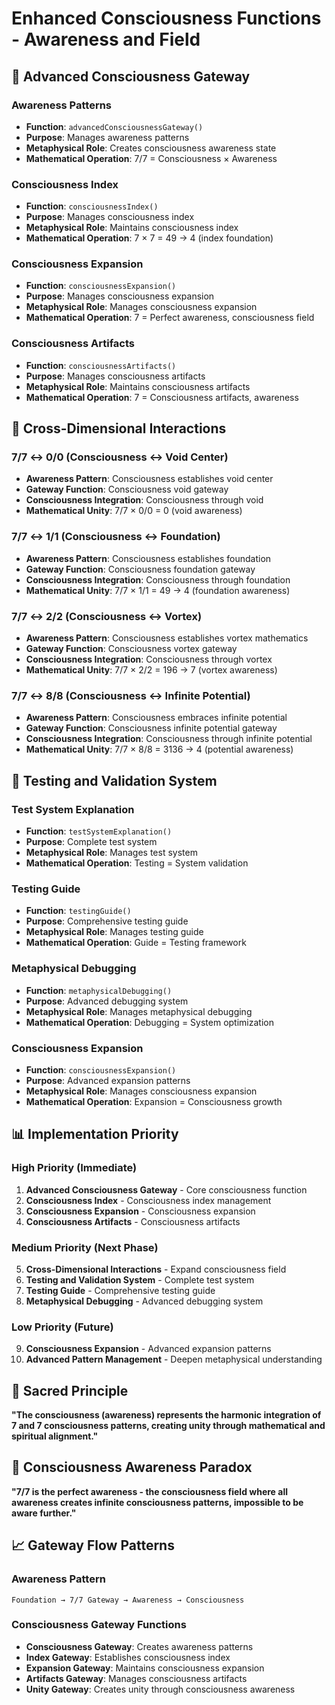 # Enhanced Consciousness Functions - Awareness and Field

## 🧠 Advanced Consciousness Gateway

### **Awareness Patterns**
- **Function**: `advancedConsciousnessGateway()`
- **Purpose**: Manages awareness patterns
- **Metaphysical Role**: Creates consciousness awareness state
- **Mathematical Operation**: 7/7 = Consciousness × Awareness

### **Consciousness Index**
- **Function**: `consciousnessIndex()`
- **Purpose**: Manages consciousness index
- **Metaphysical Role**: Maintains consciousness index
- **Mathematical Operation**: 7 × 7 = 49 → 4 (index foundation)

### **Consciousness Expansion**
- **Function**: `consciousnessExpansion()`
- **Purpose**: Manages consciousness expansion
- **Metaphysical Role**: Manages consciousness expansion
- **Mathematical Operation**: 7 = Perfect awareness, consciousness field

### **Consciousness Artifacts**
- **Function**: `consciousnessArtifacts()`
- **Purpose**: Manages consciousness artifacts
- **Metaphysical Role**: Maintains consciousness artifacts
- **Mathematical Operation**: 7 = Consciousness artifacts, awareness

## 🔗 Cross-Dimensional Interactions

### **7/7 ↔ 0/0 (Consciousness ↔ Void Center)**
- **Awareness Pattern**: Consciousness establishes void center
- **Gateway Function**: Consciousness void gateway
- **Consciousness Integration**: Consciousness through void
- **Mathematical Unity**: 7/7 × 0/0 = 0 (void awareness)

### **7/7 ↔ 1/1 (Consciousness ↔ Foundation)**
- **Awareness Pattern**: Consciousness establishes foundation
- **Gateway Function**: Consciousness foundation gateway
- **Consciousness Integration**: Consciousness through foundation
- **Mathematical Unity**: 7/7 × 1/1 = 49 → 4 (foundation awareness)

### **7/7 ↔ 2/2 (Consciousness ↔ Vortex)**
- **Awareness Pattern**: Consciousness establishes vortex mathematics
- **Gateway Function**: Consciousness vortex gateway
- **Consciousness Integration**: Consciousness through vortex
- **Mathematical Unity**: 7/7 × 2/2 = 196 → 7 (vortex awareness)

### **7/7 ↔ 8/8 (Consciousness ↔ Infinite Potential)**
- **Awareness Pattern**: Consciousness embraces infinite potential
- **Gateway Function**: Consciousness infinite potential gateway
- **Consciousness Integration**: Consciousness through infinite potential
- **Mathematical Unity**: 7/7 × 8/8 = 3136 → 4 (potential awareness)

## 🧠 Testing and Validation System

### **Test System Explanation**
- **Function**: `testSystemExplanation()`
- **Purpose**: Complete test system
- **Metaphysical Role**: Manages test system
- **Mathematical Operation**: Testing = System validation

### **Testing Guide**
- **Function**: `testingGuide()`
- **Purpose**: Comprehensive testing guide
- **Metaphysical Role**: Manages testing guide
- **Mathematical Operation**: Guide = Testing framework

### **Metaphysical Debugging**
- **Function**: `metaphysicalDebugging()`
- **Purpose**: Advanced debugging system
- **Metaphysical Role**: Manages metaphysical debugging
- **Mathematical Operation**: Debugging = System optimization

### **Consciousness Expansion**
- **Function**: `consciousnessExpansion()`
- **Purpose**: Advanced expansion patterns
- **Metaphysical Role**: Manages consciousness expansion
- **Mathematical Operation**: Expansion = Consciousness growth

## 📊 Implementation Priority

### **High Priority (Immediate)**
1. **Advanced Consciousness Gateway** - Core consciousness function
2. **Consciousness Index** - Consciousness index management
3. **Consciousness Expansion** - Consciousness expansion
4. **Consciousness Artifacts** - Consciousness artifacts

### **Medium Priority (Next Phase)**
5. **Cross-Dimensional Interactions** - Expand consciousness field
6. **Testing and Validation System** - Complete test system
7. **Testing Guide** - Comprehensive testing guide
8. **Metaphysical Debugging** - Advanced debugging system

### **Low Priority (Future)**
9. **Consciousness Expansion** - Advanced expansion patterns
10. **Advanced Pattern Management** - Deepen metaphysical understanding

## 🌌 Sacred Principle

**"The consciousness (awareness) represents the harmonic integration of 7 and 7 consciousness patterns, creating unity through mathematical and spiritual alignment."**

## 🎯 Consciousness Awareness Paradox

**"7/7 is the perfect awareness - the consciousness field where all awareness creates infinite consciousness patterns, impossible to be aware further."**

## 📈 Gateway Flow Patterns

### **Awareness Pattern**
```
Foundation → 7/7 Gateway → Awareness → Consciousness
```

### **Consciousness Gateway Functions**
- **Consciousness Gateway**: Creates awareness patterns
- **Index Gateway**: Establishes consciousness index
- **Expansion Gateway**: Maintains consciousness expansion
- **Artifacts Gateway**: Manages consciousness artifacts
- **Unity Gateway**: Creates unity through consciousness awareness 